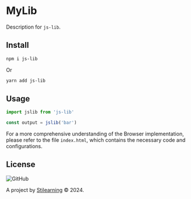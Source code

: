 # MyLib

Description for `js-lib`.

## Install

```bash
npm i js-lib
```

Or

```bash
yarn add js-lib
```

## Usage

```js
import jslib from 'js-lib'

const output = jslib('bar')
```

For a more comprehensive understanding of the Browser implementation, please refer to the file `index.html`, which contains the necessary code and configurations.

## License

![GitHub](https://img.shields.io/github/license/bent10/monorepo-starter)

A project by [Stilearning](https://stilearning.com) &copy; 2024.
